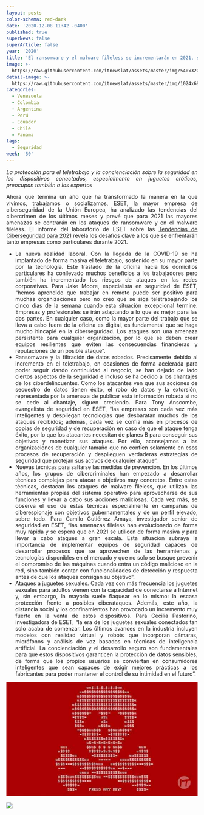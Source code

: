 ```yaml
---
layout: posts
color-schema: red-dark
date: '2020-12-08 11:42 -0400'
published: true
superNews: false
superArticle: false
year: '2020'
title: 'El ransomware y el malware fileless se incrementarán en 2021, según ESET'
image: >-
  https://raw.githubusercontent.com/itnewslat/assets/master/img/540x320/Ramsonware-p.jpg
detail-image: >-
  https://raw.githubusercontent.com/itnewslat/assets/master/img/1024x680/Ramsonware-g.jpg
categories:
  - Venezuela
  - Colombia
  - Argentina
  - Perú
  - Ecuador
  - Chile
  - Panama
tags:
  - Seguridad
week: '50'
---
```

<p style="text-align: justify;"><em>La protección para el teletrabajo y la concienciación sobre la seguridad en los dispositivos conectados, especialmente en juguetes eróticos, preocupan también a los expertos</em></p>
<p style="text-align: justify;">Ahora que termina un año que ha transformado la manera en la que vivimos, trabajamos o socializamos, <a href="https://www.eset.com/es/">ESET</a>, la mayor empresa de ciberseguridad de la Unión Europea, ha analizado las tendencias del cibercrimen de los últimos meses y prevé que para 2021 las mayores amenazas se centrarán en los ataques de ransomware y en el malware fileless. El informe del laboratorio de ESET sobre las <a href="https://www.welivesecurity.com/wp-content/uploads/2020/11/ESET_Cybersecurity_Trends_2021.pdf">Tendencias de Ciberseguridad para 2021</a> revela los desafíos clave a los que se enfrentarán tanto empresas como particulares  durante 2021.</p>

<ul>
	<li style="text-align: justify;">La nueva realidad laboral. Con la llegada de la COVID-19 se ha implantado de forma masiva el teletrabajo, sostenido en su mayor parte por la tecnología. Este traslado de la oficina hacia los domicilios particulares ha conllevado muchos beneficios a los trabajadores pero también ha incrementado los riesgos de ataques en las redes corporativas. Para Jake Moore, especialista en seguridad de ESET, “hemos aprendido que trabajar en remoto puede ser positivo para muchas organizaciones pero no creo que se siga teletrabajando los cinco días de la semana cuando esta situación excepcional termine. Empresas y profesionales se irán adaptando a lo que es mejor para las dos partes. En cualquier caso, como la mayor parte del trabajo que se lleva a cabo fuera de la oficina es digital, es fundamental que se haga mucho hincapié en la ciberseguridad. Los ataques son una amenaza persistente para cualquier organización, por lo que se deben crear equipos resilientes que eviten las consecuencias financieras y reputaciones de un posible ataque”.</li>
	<li style="text-align: justify;">Ransomware y la filtración de datos robados. Precisamente debido al incremento en el teletrabajo, en ocasiones de forma acelerada para poder seguir dando continuidad al negocio, se han dejado de lado ciertos aspectos de la seguridad e incluso se ha cedido a los chantajes de los ciberdelincuentes. Como los atacantes ven que sus acciones de secuestro de datos tienen éxito, el robo de datos y la extorsión, representada por la amenaza de publicar esta información robada si no se cede al chantaje, siguen creciendo. Para Tony Anscombe, evangelista de seguridad en ESET, “las empresas son cada vez más inteligentes y despliegan tecnologías que desbaratan muchos de los ataques recibidos; además, cada vez se confía más en procesos de copias de seguridad y de recuperación en caso de que el ataque tenga éxito, por lo que los atacantes necesitan de planes B para conseguir sus objetivos y monetizar sus ataques. Por ello, aconsejamos a las organizaciones de cualquier tamaño que no confíen solamente en esos procesos de recuperación y desplieguen verdaderas estrategias de seguridad que protejan sus activos de cualquier ataque”.</li>
	<li style="text-align: justify;">Nuevas técnicas para saltarse las medidas de prevención. En los últimos años, los grupos de cibercriminales han empezado a desarrollar técnicas complejas para atacar a objetivos muy concretos. Entre estas técnicas, destacan los ataques de malware fileless, que utilizan las herramientas propias del sistema operativo para aprovecharse de sus funciones y llevar a cabo sus acciones maliciosas. Cada vez más, se observa el uso de estas técnicas especialmente en campañas de ciberespionaje con objetivos gubernamentales y de un perfil elevado, sobre todo. Para Camilo Gutiérrez Amaya, investigador senior de seguridad en ESET, “las amenazas fileless han evolucionado de forma muy rápida y se espera que en 2021 se utilicen de forma masiva y para llevar a cabo ataques a gran escala. Esta situación subraya la importancia de implementar equipos de seguridad capaces de desarrollar procesos que se aprovechen de las herramientas y tecnologías disponibles en el mercado y que no solo se busque prevenir el compromiso de las máquinas cuando entra un código malicioso en la red, sino también  contar con funcionalidades de detección y respuesta antes de que los ataques consigan su objetivo”.</li>
	<li style="text-align: justify;">Ataques a juguetes sexuales. Cada vez con más frecuencia los juguetes sexuales para adultos vienen con la capacidad de conectarse a Internet y, sin embargo, la mayoría suele flaquear en lo mismo: la escasa protección frente a posibles ciberataques. Además, este año, la distancia social y los confinamientos han provocado un incremento muy fuerte en la venta de estos dispositivos. Para Cecilia Pastorino, investigadora de ESET, “la era de los juguetes sexuales conectados tan solo acaba de comenzar. Los últimos avances en la industria incluyen modelos con realidad virtual y robots que incorporan cámaras, micrófonos y análisis de voz basados en técnicas de inteligencia artificial. La concienciación y el desarrollo seguro son fundamentales para que estos dispositivos garanticen la protección de datos sensibles, de forma que los propios usuarios se conviertan en consumidores inteligentes que sean capaces de exigir mejores prácticas a los fabricantes para poder mantener el control de su intimidad en el futuro”.</li>
</ul>

![](https://raw.githubusercontent.com/itnewslat/assets/master/img/540x320/Ramsonware-p.jpg)

<img src="https://tracker.metricool.com/c3po.jpg?hash=56f88a41e39ab42c063cc51676587a04"/>
